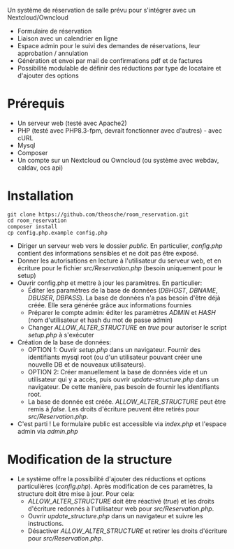 Un système de réservation de salle prévu pour s'intégrer avec un Nextcloud/Owncloud
* Formulaire de réservation
* Liaison avec un calendrier en ligne
* Espace admin pour le suivi des demandes de réservations, leur approbation / annulation
* Génération et envoi par mail de confirmations pdf et de factures
* Possibilité modulable de définir des réductions par type de locataire et d'ajouter des options

# Prérequis
* Un serveur web (testé avec Apache2)
* PHP (testé avec PHP8.3-fpm, devrait fonctionner avec d'autres) - avec cURL
* Mysql
* Composer
* Un compte sur un Nextcloud ou Owncloud (ou système avec webdav, caldav, ocs api)

# Installation
```
git clone https://github.com/theosche/room_reservation.git
cd room_reservation
composer install
cp config.php.example config.php
```
* Diriger un serveur web vers le dossier _public_. En particulier, _config.php_ contient des informations sensibles et ne doit pas être exposé.
* Donner les autorisations en lecture à l'utilisateur du serveur web, et en écriture pour le fichier _src/Reservation.php_ (besoin uniquement pour le setup)
* Ouvrir config.php et mettre à jour les paramètres. En particulier:
  * Éditer les paramètres de la base de données (_DBHOST_, _DBNAME_, _DBUSER_, _DBPASS_). La base de données n'a pas besoin d'être déjà créée. Elle sera générée grâce aux informations fournies
  * Préparer le compte admin: éditer les paramètres _ADMIN_ et _HASH_ (nom d'utilisateur et hash du mot de passe admin)
  * Changer _ALLOW_ALTER_STRUCTURE_ en _true_ pour autoriser le script _setup.php_ à s'exécuter
* Création de la base de données:
  * OPTION 1: Ouvrir _setup.php_ dans un navigateur. Fournir des identifiants mysql root (ou d'un utilisateur pouvant créer une nouvelle DB et de nouveaux utilisateurs).
  * OPTION 2: Créer manuellement la base de données vide et un utilisateur qui y a accès, puis ouvrir _update-structure.php_ dans un navigateur. De cette manière, pas besoin de fournir les identifiants root.
  * La base de donnée est créée. _ALLOW_ALTER_STRUCTURE_ peut être remis à _false_. Les droits d'écriture peuvent être retirés pour _src/Reservation.php_.
* C'est parti ! Le formulaire public est accessible via _index.php_ et l'espace admin via _admin.php_

# Modification de la structure
* Le système offre la possibilité d'ajouter des réductions et options particulières (_config.php_). Après modification de ces paramètres, la structure doit être mise à jour. Pour cela:
  * _ALLOW_ALTER_STRUCTURE_ doit être réactivé (_true_) et les droits d'écriture redonnés à l'utilisateur web pour _src/Reservation.php_.
  * Ouvrir _update_structure.php_ dans un navigateur et suivre les instructions.
  * Désactiver _ALLOW_ALTER_STRUCTURE_ et retirer les droits d'écriture pour _src/Reservation.php_.
